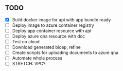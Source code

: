 ## TODO

- [x] Build docker image for api with app bundle ready
- [ ] Deploy image to azure container registry
- [ ] Deploy app container resource with api
- [ ] Deploy azure qna resource with doc
- [ ] Test on cloud
- [ ] Download generated bicep, refine
- [ ] Create scripts for uploading documents to azure qna
- [ ] Automate whole process
- [ ] STRETCH: VPC?

